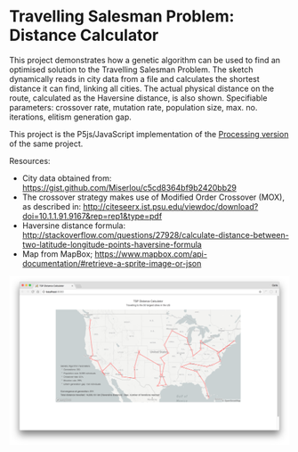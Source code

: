 # Travelling Salesman Problem: Distance Calculator #

This project demonstrates how a genetic algorithm can be used to find an optimised solution to the Travelling Salesman Problem.
The sketch dynamically reads in city data from a file and calculates the shortest distance it can find, linking all cities.
The actual physical distance on the route, calculated as the Haversine distance, is also shown.
Specifiable parameters: crossover rate, mutation rate, population size, max. no. iterations, elitism generation gap.

This project is the P5js/JavaScript implementation of the [Processing version](https://github.com/Carla-de-Beer/Processing/tree/master/TSP%20Distance%20Calculators/TSP_Distance_Calculator_With_Map) of the same project.

Resources: 
* City data obtained from: https://gist.github.com/Miserlou/c5cd8364bf9b2420bb29
* The crossover strategy makes use of Modified Order Crossover (MOX), as described in:
http://citeseerx.ist.psu.edu/viewdoc/download?doi=10.1.1.91.9167&rep=rep1&type=pdf
* Haversine distance formula: 
http://stackoverflow.com/questions/27928/calculate-distance-between-two-latitude-longitude-points-haversine-formula
* Map from MapBox; https://www.mapbox.com/api-documentation/#retrieve-a-sprite-image-or-json

<p align="center">
  <img src="images/screenShot-01.png"/>
</p>


